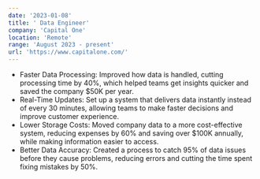 ```yaml
---
date: '2023-01-08'
title: ' Data Engineer'
company: 'Capital One'
location: 'Remote'
range: 'August 2023 - present'
url: 'https://www.capitalone.com/'
---
```


- Faster Data Processing: Improved how data is handled, cutting processing time by 40%, which helped teams get insights quicker and saved the company $50K per year.
- Real-Time Updates: Set up a system that delivers data instantly instead of every 30 minutes, allowing teams to make faster decisions and improve customer experience.
- Lower Storage Costs: Moved company data to a more cost-effective system, reducing expenses by 60% and saving over $100K annually, while making information easier to access.
- Better Data Accuracy: Created a process to catch 95% of data issues before they cause problems, reducing errors and cutting the time spent fixing mistakes by 50%.   
